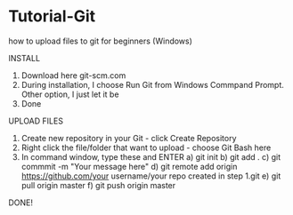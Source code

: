 # Tutorial-Git
how to upload files to git for beginners (Windows)

INSTALL
1. Download here git-scm.com
2. During installation, I choose Run Git from Windows Commpand Prompt. Other option, I just let it be
3. Done

UPLOAD FILES
1. Create new repository in your Git - click Create Repository
2. Right click the file/folder that want to upload - choose Git Bash here
3. In command window, type these and ENTER
  a) git init
  b) git add .
  c) git commmit -m "Your message here"
  d) git remote add origin https://github.com/your username/your repo created in step 1.git
  e) git pull origin master
  f) git push origin master

DONE!
